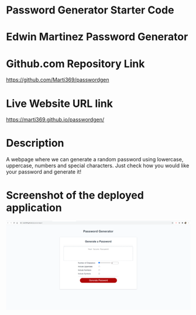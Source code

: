 # Password Generator Starter Code

# Edwin Martinez Password Generator

# Github.com Repository Link

https://github.com/Marti369/passwordgen

# Live Website URL link

https://marti369.github.io/passwordgen/

# Description

A webpage where we can generate a random password using lowercase, uppercase, numbers and special characters.
Just check how you would like your password and generate it!

# Screenshot of the deployed application

![portfolio demo](./Develop/assets/images/Password-Generator.PNG)

